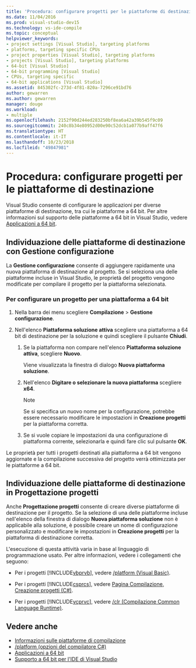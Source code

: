 ```yaml
---
title: 'Procedura: configurare progetti per le piattaforme di destinazione'
ms.date: 11/04/2016
ms.prod: visual-studio-dev15
ms.technology: vs-ide-compile
ms.topic: conceptual
helpviewer_keywords:
- project settings [Visual Studio], targeting platforms
- platforms, targeting specific CPUs
- project properties [Visual Studio], targeting platforms
- projects [Visual Studio], targeting platforms
- 64-bit [Visual Studio]
- 64-bit programming [Visual Studio]
- CPUs, targeting specific
- 64-bit applications [Visual Studio]
ms.assetid: 845302fc-273d-4f81-820a-7296ce91bd76
author: gewarren
ms.author: gewarren
manager: douge
ms.workload:
- multiple
ms.openlocfilehash: 2152f90d244ed283250bf8ea6a42a39b545f9c09
ms.sourcegitcommit: 240c8b34e80952d00e90c52dcb1a077b9aff47f6
ms.translationtype: HT
ms.contentlocale: it-IT
ms.lasthandoff: 10/23/2018
ms.locfileid: "49847981"
---
```

# <a name="how-to-configure-projects-to-target-platforms"></a>Procedura: configurare progetti per le piattaforme di destinazione

Visual Studio consente di configurare le applicazioni per diverse piattaforme di destinazione, tra cui le piattaforme a 64 bit. Per altre informazioni sul supporto delle piattaforme a 64 bit in Visual Studio, vedere [Applicazioni a 64 bit](/dotnet/framework/64-bit-apps).

## <a name="target-platforms-with-the-configuration-manager"></a>Individuazione delle piattaforme di destinazione con Gestione configurazione

La **Gestione configurazione** consente di aggiungere rapidamente una nuova piattaforma di destinazione al progetto. Se si seleziona una delle piattaforme incluse in Visual Studio, le proprietà del progetto vengono modificate per compilare il progetto per la piattaforma selezionata.

### <a name="to-configure-a-project-to-target-a-64-bit-platform"></a>Per configurare un progetto per una piattaforma a 64 bit

1.  Nella barra dei menu scegliere **Compilazione** > **Gestione configurazione**.

2.  Nell'elenco **Piattaforma soluzione attiva** scegliere una piattaforma a 64 bit di destinazione per la soluzione e quindi scegliere il pulsante **Chiudi**.

    1.  Se la piattaforma non compare nell'elenco **Piattaforma soluzione attiva**, scegliere **Nuovo**.

         Viene visualizzata la finestra di dialogo **Nuova piattaforma soluzione**.

    2.  Nell'elenco **Digitare o selezionare la nuova piattaforma** scegliere **x64**.

        > [!NOTE]
        >  Se si specifica un nuovo nome per la configurazione, potrebbe essere necessario modificare le impostazioni in **Creazione progetti** per la piattaforma corretta.

    3.  Se si vuole copiare le impostazioni da una configurazione di piattaforma corrente, selezionarla e quindi fare clic sul pulsante **OK**.

Le proprietà per tutti i progetti destinati alla piattaforma a 64 bit vengono aggiornate e la compilazione successiva del progetto verrà ottimizzata per le piattaforme a 64 bit. 

## <a name="target-platforms-in-the-project-designer"></a>Individuazione delle piattaforme di destinazione in Progettazione progetti

Anche **Progettazione progetti** consente di creare diverse piattaforme di destinazione per il progetto. Se la selezione di una delle piattaforme incluse nell'elenco della finestra di dialogo **Nuova piattaforma soluzione** non è applicabile alla soluzione, è possibile creare un nome di configurazione personalizzato e modificare le impostazioni in **Creazione progetti** per la piattaforma di destinazione corretta.

L'esecuzione di questa attività varia in base al linguaggio di programmazione usato. Per altre informazioni, vedere i collegamenti che seguono:

- Per i progetti [!INCLUDE[vbprvb](../code-quality/includes/vbprvb_md.md)], vedere [/platform (Visual Basic)](/dotnet/visual-basic/reference/command-line-compiler/platform).

- Per i progetti [!INCLUDE[csprcs](../data-tools/includes/csprcs_md.md)], vedere [Pagina Compilazione, Creazione progetti (C#)](../ide/reference/build-page-project-designer-csharp.md).

- Per i progetti [!INCLUDE[vcprvc](../code-quality/includes/vcprvc_md.md)], vedere [/clr (Compilazione Common Language Runtime)](/cpp/build/reference/clr-common-language-runtime-compilation).

## <a name="see-also"></a>Vedere anche

- [Informazioni sulle piattaforme di compilazione](../ide/understanding-build-platforms.md)
- [/platform (opzioni del compilatore C#)](/dotnet/csharp/language-reference/compiler-options/platform-compiler-option)
- [Applicazioni a 64 bit](/dotnet/framework/64-bit-apps)
- [Supporto a 64 bit per l'IDE di Visual Studio](../ide/visual-studio-ide-64-bit-support.md)
